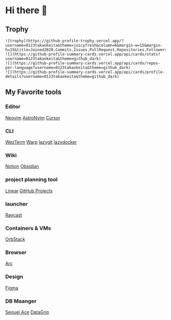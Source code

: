 # Hi there 👋

<!--START_SECTION:lapras-card-->
<!-- <p ><a href="https://lapras.com/public/HQQJFEA" target="_blank" rel="noopener noreferrer"><img alt="HQQJFEAのLAPRASでのスコアは次の通りです: エンジニアリング: undefined / 5.0, ビジネス: undefined / 5.0, インフルエンス: undefined / 5.0." src="https://lapras-card-generator.vercel.app/api/svg?e=undefined&b=undefined&i=undefined&b1=%23020E27&b2=%230E5593&i1=%23030E21&i2=%231688BF&l=ja" width="400" ></a>
Last Updated on 9/5/2023, 12:29:49 AM</p>
END_SECTION:lapras-card-->

## Trophy

    ![trophy](https://github-profile-trophy.vercel.app/?username=0123takaokeita&theme=juicyfresh&column=6&margin-w=15&margin-h=15&title=Joined2020,Commits,Issues,PullRequest,Repositories,Followers)
    ![](https://github-profile-summary-cards.vercel.app/api/cards/stats?username=0123takaokeita&theme=github_dark)
    ![](https://github-profile-summary-cards.vercel.app/api/cards/repos-per-language?username=0123takaokeita&theme=github_dark)
    ![](https://github-profile-summary-cards.vercel.app/api/cards/profile-details?username=0123takaokeita&theme=github_dark)

## My Favorite tools

### Editor

[Neovim](https://neovim.io/)
[AstroNvim](https://astronvim.com/)
[Cursor](https://cursor.sh/)

### CLI

[WezTerm](https://wezfurlong.org/wezterm/index.html)
[Warp](https://www.warp.dev/)
[lazygit](https://github.com/jesseduffield/lazygit)
[lazydocker](https://github.com/jesseduffield/lazydocker)

### Wiki

[Notion](https://www.notion.so/product)
[Obsidian](https://obsidian.md/)

### project planning tool

[Linear](https://linear.app/homepage)
[GitHub Projects](https://docs.github.com/ja/issues/planning-and-tracking-with-projects/learning-about-projects/about-projects)

### launcher

[Raycast](https://www.raycast.com/)

### Containers & VMs

[OrbStack](https://orbstack.dev/)

### Browser

[Arc](https://arc.net/)

### Design

[Figma](https://www.figma.com/design-overview/)

### DB Maanger

[Sequel Ace](https://sequel-ace.com/)
[DataGrip](https://www.jetbrains.com/ja-jp/datagrip/)
